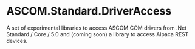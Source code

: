 # ASCOM.Standard.DriverAccess

A set of experimental libraries to access ASCOM COM drivers from .Net Standard / Core / 5.0 and (coming soon) a library to access Alpaca REST devices. 